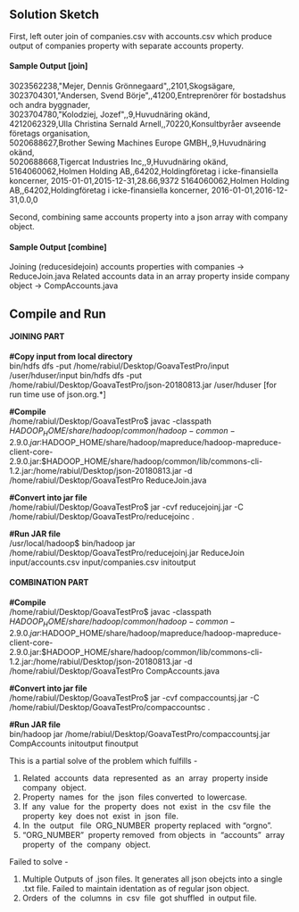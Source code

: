 Solution Sketch
-------------------
First, left outer join of companies.csv with accounts.csv which produce output of companies property with separate accounts property. 

#### Sample Output [join]  
3023562238,"Mejer\, Dennis Grönnegaard",,2101,Skogsägare,	
3023704301,"Andersen\, Svend Börje",,41200,Entreprenörer för bostadshus och andra byggnader,	
3023704780,"Kolodziej\, Jozef",,9,Huvudnäring okänd,	
4212062329,Ulla Christina Sernald Arnell,,70220,Konsultbyråer avseende företags organisation,	
5020688627,Brother Sewing Machines Europe GMBH,,9,Huvudnäring okänd,	
5020688668,Tigercat Industries Inc,,9,Huvudnäring okänd,	
5164060062,Holmen Holding AB,,64202,Holdingföretag i icke-finansiella koncerner,	2015-01-01,2015-12-31,28.66,9372
5164060062,Holmen Holding AB,,64202,Holdingföretag i icke-finansiella koncerner,	2016-01-01,2016-12-31,0.0,0

Second, combining same accounts property into a json array with company object.

#### Sample Output [combine]  

Joining (reducesidejoin) accounts properties with companies -> ReduceJoin.java
Related accounts data in an array property inside company object -> CompAccounts.java


Compile and Run
---------------------

#### JOINING PART
**#Copy input from local directory**  
bin/hdfs dfs -put /home/rabiul/Desktop/GoavaTestPro/input /user/hduser/input
bin/hdfs dfs -put /home/rabiul/Desktop/GoavaTestPro/json-20180813.jar /user/hduser [for run time use of json.org.*]

**#Compile**  
/home/rabiul/Desktop/GoavaTestPro$ javac -classpath $HADOOP_HOME/share/hadoop/common/hadoop-common-2.9.0.jar:$HADOOP_HOME/share/hadoop/mapreduce/hadoop-mapreduce-client-core-2.9.0.jar:$HADOOP_HOME/share/hadoop/common/lib/commons-cli-1.2.jar:/home/rabiul/Desktop/json-20180813.jar -d /home/rabiul/Desktop/GoavaTestPro ReduceJoin.java

**#Convert into jar file**   
/home/rabiul/Desktop/GoavaTestPro$ jar -cvf reducejoinj.jar -C /home/rabiul/Desktop/GoavaTestPro/reducejoinc .

**#Run JAR file**  
/usr/local/hadoop$ bin/hadoop jar /home/rabiul/Desktop/GoavaTestPro/reducejoinj.jar ReduceJoin input/accounts.csv input/companies.csv initoutput


#### COMBINATION PART
**#Compile**  
/home/rabiul/Desktop/GoavaTestPro$ javac -classpath $HADOOP_HOME/share/hadoop/common/hadoop-common-2.9.0.jar:$HADOOP_HOME/share/hadoop/mapreduce/hadoop-mapreduce-client-core-2.9.0.jar:$HADOOP_HOME/share/hadoop/common/lib/commons-cli-1.2.jar:/home/rabiul/Desktop/json-20180813.jar -d /home/rabiul/Desktop/GoavaTestPro CompAccounts.java

**#Convert into jar file**   
/home/rabiul/Desktop/GoavaTestPro$ jar -cvf compaccountsj.jar -C /home/rabiul/Desktop/GoavaTestPro/compaccountsc .

**#Run JAR file**  
bin/hadoop jar /home/rabiul/Desktop/GoavaTestPro/compaccountsj.jar CompAccounts initoutput finoutput


This is a partial solve of the problem which fulfills -
1. Related​ ​ accounts​ ​ data​ ​ represented​ ​ as​ ​ an​ ​ array​ ​ property​ ​ inside company​ ​ object.
2. Property​ ​ names​ ​ for​ ​ the​ ​ json​ ​ files​​ converted​ ​ to​ ​ lowercase.
3. If​ ​ any​ ​ value​ ​ for​ ​ the​ ​ property​ ​ does​ ​ not​ ​ exist​ ​ in​ ​ the​ ​ csv​ ​ file​ ​ the​ ​ property​ ​ key​ ​ does​ ​not​ ​ exist​ ​ in​ ​ json​ ​ file.​
4. In​ ​ the​ ​ output​ ​ ​ file​ ​ ORG_NUMBER​ ​ property​ replaced​ ​ with​ ​ “orgno”.
5. “ORG_NUMBER”​ ​ property​​ removed​ ​ from​​ objects​ ​ in​ ​ “accounts”​ ​ array property​ ​ of​ ​ the​ ​ company​ ​ object.

Failed to solve -
1. Multiple Outputs of .json files. It generates all json obejcts into a single .txt file. Failed to maintain identation as of regular json object. 
2. Orders​ ​ of​ ​ the​ ​ columns​ ​ in​ ​ csv​ ​ file​​ ​ got shuffled ​ in output file.
